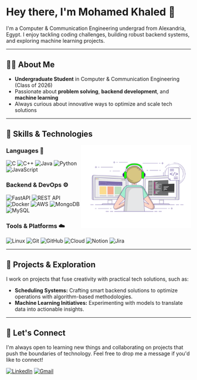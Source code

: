 # Hey there, I'm Mohamed Khaled 👋

I'm a Computer & Communication Engineering undergrad from Alexandria, Egypt. I enjoy tackling coding challenges, building robust backend systems, and exploring machine learning projects.

---

## 👨‍🎓 About Me

- **Undergraduate Student** in Computer & Communication Engineering (Class of 2026)
- Passionate about **problem solving**, **backend development**, and **machine learning**
- Always curious about innovative ways to optimize and scale tech solutions

---

## 🔧 Skills & Technologies
<img src="https://raw.githubusercontent.com/devSouvik/devSouvik/master/gif3.gif" align="right" width="300" alt="Coding Animation">

### **Languages** 🐍
![C](https://img.shields.io/badge/C-A8B9CC?logo=c&logoColor=black)
![C++](https://img.shields.io/badge/C++-00599C?logo=c%2B%2B&logoColor=white)
![Java](https://img.shields.io/badge/Java-007396?logo=openjdk&logoColor=white)
![Python](https://img.shields.io/badge/Python-3776AB?logo=python&logoColor=white)
![JavaScript](https://img.shields.io/badge/JavaScript-F7DF1E?logo=javascript&logoColor=black)

### **Backend & DevOps** ⚙️
![FastAPI](https://img.shields.io/badge/FastAPI-009688?logo=fastapi&logoColor=white)
![REST API](https://img.shields.io/badge/REST_API-FF6F00?logo=rest&logoColor=white)
![Docker](https://img.shields.io/badge/Docker-2496ED?logo=docker&logoColor=white)
![AWS](https://img.shields.io/badge/AWS-FF9900?logo=amazonaws&logoColor=white)
![MongoDB](https://img.shields.io/badge/MongoDB-47A248?logo=mongodb&logoColor=white)
![MySQL](https://img.shields.io/badge/MySQL-4479A1?logo=mysql&logoColor=white)

### **Tools & Platforms** ☁️
![Linux](https://img.shields.io/badge/Linux-FCC624?logo=linux&logoColor=black)
![Git](https://img.shields.io/badge/Git-F05032?logo=git&logoColor=white)
![GitHub](https://img.shields.io/badge/GitHub-181717?logo=github&logoColor=white)
![Cloud](https://img.shields.io/badge/Cloud-4285F4?logo=googlecloud&logoColor=white)
![Notion](https://img.shields.io/badge/Notion-000000?logo=notion&logoColor=white)
![Jira](https://img.shields.io/badge/Jira-0052CC?logo=jira&logoColor=white)

---

## 🚀 Projects & Exploration

I work on projects that fuse creativity with practical tech solutions, such as:  
- **Scheduling Systems:** Crafting smart backend solutions to optimize operations with algorithm-based methodologies.
- **Machine Learning Initiatives:** Experimenting with models to translate data into actionable insights.

---

## 🤝 Let's Connect

I'm always open to learning new things and collaborating on projects that push the boundaries of technology. Feel free to drop me a message if you'd like to connect!

[![LinkedIn](https://img.shields.io/badge/LinkedIn-0A66C2?style=for-the-badge&logo=linkedin&logoColor=white)](https://www.linkedin.com/in/mohamed-khaled-21a796139) [![Gmail](https://img.shields.io/badge/Gmail-D14836?style=for-the-badge&logo=gmail&logoColor=white)](mailto:mohamed.khaled1872002@gmail.com)
